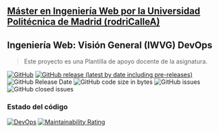 ## [Máster en Ingeniería Web por la Universidad Politécnica de Madrid (rodriCalleA)](http://miw.etsisi.upm.es)
## Ingeniería Web: Visión General (IWVG) DevOps
> Este proyecto es una Plantilla de apoyo docente de la asignatura.

[![GitHub](https://img.shields.io/github/license/rodriCalleA/iwvg-devops-delacalle-rodrigo?color=informational)](https://github.com/rodriCalleA/iwvg-devops-delacalle-rodrigo/blob/develop/LICENSE.md)
[![GitHub release (latest by date including pre-releases)](https://img.shields.io/github/v/release/rodriCalleA/iwvg-devops-delacalle-rodrigo?color=informational)](https://github.com/rodriCalleA/iwvg-devops-delacalle-rodrigo/releases)
![GitHub Release Date](https://img.shields.io/github/release-date/rodriCalleA/iwvg-devops-delacalle-rodrigo?color=informational)
![GitHub code size in bytes](https://img.shields.io/github/languages/code-size/rodriCalleA/iwvg-devops-delacalle-rodrigo)
![GitHub issues](https://img.shields.io/github/issues/rodriCalleA/iwvg-devops-delacalle-rodrigo?color=important)
![GitHub closed issues](https://img.shields.io/github/issues-closed/rodriCalleA/iwvg-devops-delacalle-rodrigo?color=informational)

### Estado del código
[![DevOps](https://github.com/rodriCalleA/iwvg-devops-delacalle-rodrigo/actions/workflows/test-sonar.yml/badge.svg)](https://github.com/rodriCalleA/iwvg-devops-delacalle-rodrigo/actions/workflows/test-sonar.yml)
[![Maintainability Rating](https://sonarcloud.io/api/project_badges/measure?project=es.upm.miw%3Aiwvg-devops-delacalle-rodrigo&metric=sqale_rating)](https://sonarcloud.io/dashboard?id=es.upm.miw%3Aiwvg-devops-delacalle-rodrigo)


